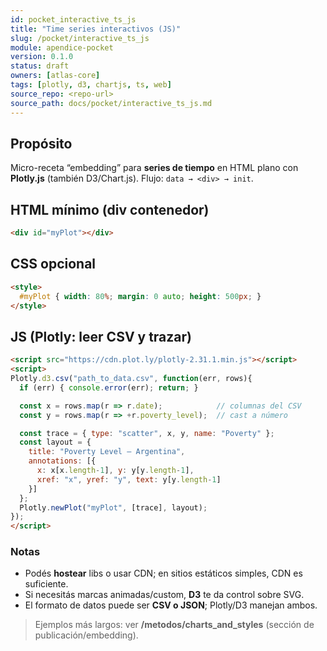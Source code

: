 ```yaml
---
id: pocket_interactive_ts_js
title: "Time series interactivos (JS)"
slug: /pocket/interactive_ts_js
module: apendice-pocket
version: 0.1.0
status: draft
owners: [atlas-core]
tags: [plotly, d3, chartjs, ts, web]
source_repo: <repo-url>
source_path: docs/pocket/interactive_ts_js.md
---
```


## Propósito
Micro-receta “embedding” para **series de tiempo** en HTML plano con **Plotly.js** (también D3/Chart.js). Flujo: `data → <div> → init`.

## HTML mínimo (div contenedor)
~~~html
<div id="myPlot"></div>
~~~

## CSS opcional

~~~html
<style>
  #myPlot { width: 80%; margin: 0 auto; height: 500px; }
</style>
~~~

## JS (Plotly: leer CSV y trazar)

~~~html
<script src="https://cdn.plot.ly/plotly-2.31.1.min.js"></script>
<script>
Plotly.d3.csv("path_to_data.csv", function(err, rows){
  if (err) { console.error(err); return; }

  const x = rows.map(r => r.date);            // columnas del CSV
  const y = rows.map(r => +r.poverty_level);  // cast a número

  const trace = { type: "scatter", x, y, name: "Poverty" };
  const layout = {
    title: "Poverty Level — Argentina",
    annotations: [{
      x: x[x.length-1], y: y[y.length-1],
      xref: "x", yref: "y", text: y[y.length-1]
    }]
  };
  Plotly.newPlot("myPlot", [trace], layout);
});
</script>
~~~

### Notas

* Podés **hostear** libs o usar CDN; en sitios estáticos simples, CDN es suficiente.
* Si necesitás marcas animadas/custom, **D3** te da control sobre SVG.
* El formato de datos puede ser **CSV o JSON**; Plotly/D3 manejan ambos.

> Ejemplos más largos: ver **/metodos/charts\_and\_styles** (sección de publicación/embedding).